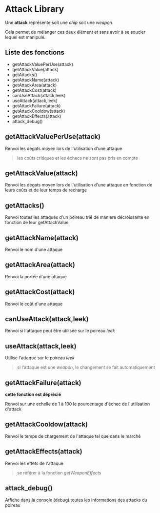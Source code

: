 # Attack Library

Une **attack** représente soit une *chip* soit une *weapon*.

Cela permet de mélanger ces deux élément et sans avoir à se soucier lequel est manipulé.

## Liste des fonctions
* getAttackValuePerUse(attack)
* getAttackValue(attack)
* getAttacks()
* getAttackName(attack)
* getAttackArea(attack)
* getAttackCost(attack)
* canUseAttack(attack,leek)
* useAttack(attack,leek)
* getAttackFailure(attack)
* getAttackCooldow(attack)
* getAttackEffects(attack)
* attack_debug()

##  getAttackValuePerUse(attack)
Renvoi les dégats moyen lors de l'utilisation d'une attaque

> les coûts critiques et les échecs ne sont pas pris en compte

##  getAttackValue(attack)
Renvoi les dégats moyen lors de l'utilisation d'une attaque en fonction de leurs coûts et de leur temps de recharge

##  getAttacks()
Renvoi toutes les attaques d'un poireau trié de maniere décroissante en fonction de leur getAttackValue

##  getAttackName(attack)
Renvoi le nom d'une attaque

##  getAttackArea(attack)
Renvoi la portée d'une attaque

##  getAttackCost(attack)
Renvoi le coût d'une attaque

##  canUseAttack(attack,leek)
Renvoi si l'attaque peut être utilisée sur le poireau *leek*

##  useAttack(attack,leek)
Utilise l'attaque sur le poireau *leek*

> si l'attaque est une *weapon*, le changement se fait automatiquement

##  getAttackFailure(attack)
**cette fonction est déprécié**

Renvoi sur une echelle de 1 à 100 le pourcentage d'échec de l'utilisation d'attack

##  getAttackCooldow(attack)
Renvoi le temps de chargement de l'attaque tel que dans le marché

##  getAttackEffects(attack)
Renvoi les effets de l'attaque

> se référer à la fonction *getWeaponEffects*

##  attack_debug()
Affiche dans la console (debug) toutes les informations des attacks du poireau